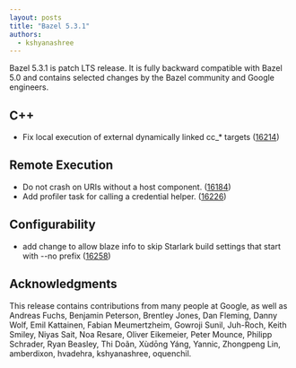 ```yaml
---
layout: posts
title: "Bazel 5.3.1"
authors:
  - kshyanashree
---
```


Bazel 5.3.1 is patch LTS release. It is fully backward compatible with Bazel 5.0 and contains selected changes by the Bazel community and Google engineers.


## C++



* Fix local execution of external dynamically linked cc_* targets ([16214](https://github.com/bazelbuild/bazel/pull/16214))


## Remote Execution



* Do not crash on URIs without a host component. ([16184](https://github.com/bazelbuild/bazel/pull/16184))
* Add profiler task for calling a credential helper. ([16226](https://github.com/bazelbuild/bazel/pull/16226))


## Configurability



* add change to allow blaze info to skip Starlark build settings that start with --no prefix ([16258](https://github.com/bazelbuild/bazel/pull/16258))


## Acknowledgments

 This release contains contributions from many people at Google, as well as Andreas Fuchs, Benjamin Peterson, Brentley Jones, Dan Fleming, Danny Wolf, Emil Kattainen, Fabian Meumertzheim, Gowroji Sunil, Juh-Roch, Keith Smiley, Niyas Sait, Noa Resare, Oliver Eikemeier, Peter Mounce, Philipp Schrader, Ryan Beasley, Thi Doãn, Xùdōng Yáng, Yannic, Zhongpeng Lin, amberdixon, hvadehra, kshyanashree, oquenchil.

